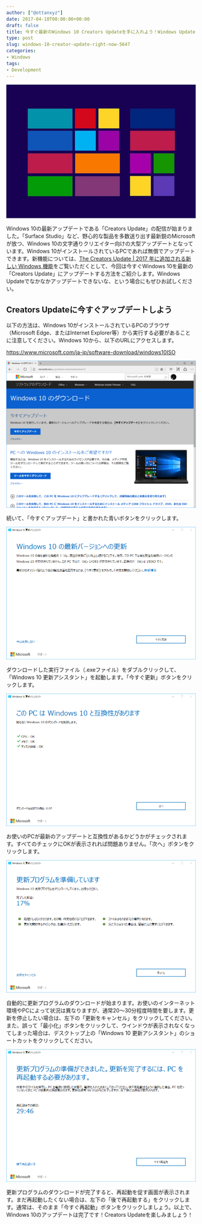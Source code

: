 ```yaml
---
author: ["@ottanxyz"]
date: 2017-04-10T00:00:00+00:00
draft: false
title: 今すぐ最新のWindows 10 Creators Updateを手に入れよう！Windows Updateでアップデートできない場合にも試したい方法
type: post
slug: windows-10-creator-update-right-now-5647
categories:
- Windows
tags:
- Development
---
```


![](170410-58ec18847a1a4.jpg)

Windows 10の最新アップデートである「Creators Update」の配信が始まりました。「Surface Studio」など、野心的な製品を多数送り出す最新鋭のMicrosoftが放つ、Windows 10の文字通りクリエイター向けの大型アップデートとなっています。Windows 10がインストールされているPCであれば無償でアップデートできます。新機能については、[The Creators Update | 2017 年に追加される新しい Windows 機能](https://www.microsoft.com/ja-jp/windows/upcoming-features)をご覧いただくとして、今回は今すぐWindows 10を最新の「Creators Update」にアップデートする方法をご紹介します。Windows Updateでなかなかアップデートできないな、という場合にもぜひお試しください。

## Creators Updateに今すぐアップデートしよう

以下の方法は、Windows 10がインストールされているPCのブラウザ（Microsoft Edge、またはInternet Explorer等）から実行する必要があることに注意してください。Windows 10から、以下のURLにアクセスします。

<https://www.microsoft.com/ja-jp/software-download/windows10ISO>

![](170410-58ec182f7cc53.png)

続いて、「今すぐアップデート」と書かれた青いボタンをクリックします。

![](170410-58ec1837aed7e.png)

ダウンロードした実行ファイル（.exeファイル）をダブルクリックして、「Windows 10 更新アシスタント」を起動します。「今すぐ更新」ボタンをクリックします。

![](170410-58ec183d91527.png)

お使いのPCが最新のアップデートと互換性があるかどうかがチェックされます。すべてのチェックにOKが表示されれば問題ありません。「次へ」ボタンをクリックします。

![](170410-58ec184475c11.png)

自動的に更新プログラムのダウンロードが始まります。お使いのインターネット環境やPCによって状況は異なりますが、通常20〜30分程度時間を要します。更新を停止したい場合は、左下の「更新をキャンセル」をクリックしてください。また、誤って「最小化」ボタンをクリックして、ウインドウが表示されなくなってしまった場合は、デスクトップ上の「Windows 10 更新アシスタント」のショートカットをクリックしてください。

![](170410-58ec1849992bb.png)

更新プログラムのダウンロードが完了すると、再起動を促す画面が表示されます。まだ再起動したくない場合は、左下の「後で再起動する」をクリックします。通常は、そのまま「今すぐ再起動」ボタンをクリックしましょう。以上で、Windows 10のアップデートは完了です！Creators Updateを楽しみましょう！
